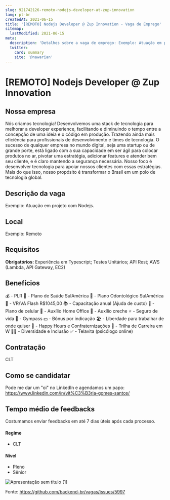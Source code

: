```yaml
---
slug: 921742126-remoto-nodejs-developer-at-zup-innovation
lang: pt-br
createdAt: 2021-06-15
title: '[REMOTO] Nodejs Developer @ Zup Innovation - Vaga de Emprego'
sitemap:
  lastModified: 2021-06-15
meta:
  description: 'Detalhes sobre a vaga de emprego: Exemplo: Atuação em projeto com Nodejs.'
  twitter:
    card: summary
    site: '@nawarian'
---
```


# [REMOTO] Nodejs Developer @ Zup Innovation

## Nossa empresa

Nós criamos tecnologia!
Desenvolvemos uma stack de tecnologia para melhorar a developer experience, facilitando e diminuindo o tempo entre a concepção de uma ideia e o código em produção. Trazendo ainda mais eficiência para profissionais de desenvolvimento e times de tecnologia.
O sucesso de qualquer empresa no mundo digital, seja uma startup ou de grande porte, está ligado com a sua capacidade em ser ágil para colocar produtos no ar, pivotar uma estratégia, adicionar features e atender bem seu cliente, e é claro mantendo a segurança necessária.
Nosso foco é desenvolver tecnologia para apoiar nossos clientes com essas estratégias. Mais do que isso, nosso propósito é transformar o Brasil em um polo de tecnologia global.

## Descrição da vaga

Exemplo: Atuação em projeto com Nodejs.

## Local

Exemplo: Remoto 

## Requisitos

**Obrigatórios:**
Experiência em Typescript;
Testes Unitários;
API Rest;
AWS (Lambda, API Gateway, EC2)

## Benefícios

💰 - PLR 
💊 - Plano de Saúde SulAmérica 
🦷 - Plano Odontológico SulAmérica 
🍝 - VR/VA Flash R$1045,00
📚 - Capacitação anual (Ajuda de custo)
📱 - Plano de celular 
🏡 - Auxílio Home Office
👶 - Auxílio creche 
⭐ - Seguro de vida
💪 - Gympass
💵 - Bônus por indicação 
🏖️ - Liberdade para trabalhar de onde quiser
🍻 - Happy Hours e Confraternizações 
🔀 - Trilha de Carreira em W
👨‍🦽 - Diversidade e Inclusão
✅ - Telavita (psicólogo online)

## Contratação

CLT

## Como se candidatar

Pode me dar um "oi" no LinkedIn e agendamos um papo: https://www.linkedin.com/in/vit%C3%B3ria-gomes-santos/

## Tempo médio de feedbacks

Costumamos enviar feedbacks em até 7 dias úteis após cada processo.

#### Regime
- CLT

#### Nível
- Pleno
- Sênior

![Apresentação sem título (1)](https://user-images.githubusercontent.com/70250442/122114698-f7085000-cdf9-11eb-9569-27d7d96e7ee5.jpg)





Fonte: https://github.com/backend-br/vagas/issues/5997
